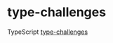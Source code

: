 # type-challenges
TypeScript [type-challenges](https://github.com/type-challenges/type-challenges/blob/main/README.zh-CN.md)
